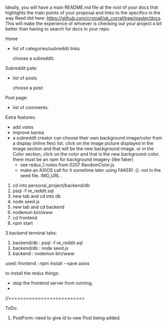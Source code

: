 Ideally, you will have a main README.md file at the root of your docs that highlights the main points of your proposal and links to the specifics in the way Reed did here: https://github.com/crymall/ok_corral/tree/master/docs. This will make the experience of whoever is checking out your project a bit better than having to search for docs in your repo.


Home
- list of categories/subreddit links

    choose a subreddit:

Subreddit pate:
- list of posts

    choose a post:

Post page:
- list of comments.


Extra features:
- add votes
- improve karma
- a subreddit creator can choose their own background image/color from a display (inline flex) list. click on the image picture displayed in the Image section and that will be the new background-image.
or in the Color section, click on the color and that is the new background-color.
there must be an npm for background imagery (like faker)
  - see redux_1 notes from 0207 RandomColor.js
  - make an AXIOS call for it sometime later using FAKER! :(). not in the seed file. IMG_URL .

1. cd into personal_project/backend/db
1. psql -f re_reddit.sql
2. new tab and cd into db
2. node seed.js
3. new tab and cd backend
3. nodemon bin/www
4. cd frontend
4. npm start

3 backend terminal tabs:
1. backend/db : psql -f re_reddit.sql
2. backend/db : node seed.js
3. backend : nodemon bin/www


used:
frontend : npm install --save axios

to install the redux things:
- stop the frontend server from running.
-







//==========================

ToDo:
1. PostForm: need to give id to new Post being added.

